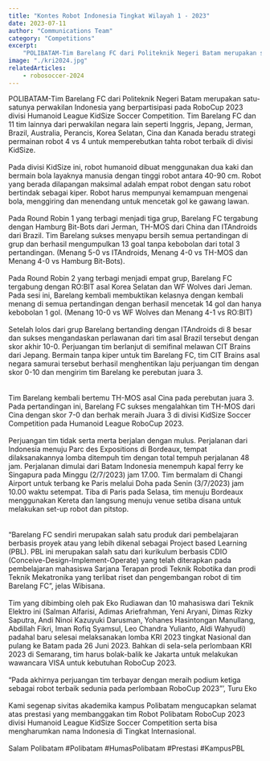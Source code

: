 ```yaml
---
title: "Kontes Robot Indonesia Tingkat Wilayah 1 - 2023"
date: 2023-07-11
author: "Communications Team"
category: "Competitions"
excerpt:
    "POLIBATAM-Tim Barelang FC dari Politeknik Negeri Batam merupakan satu-satunya perwakilan Indonesia yang berpartisipasi pada RoboCup 2023 divisi Humanoid League KidSize Soccer Competition."
image: "./kri2024.jpg"
relatedArticles: 
    - robosoccer-2024
---
```

POLIBATAM-Tim Barelang FC dari Politeknik Negeri Batam merupakan satu-satunya perwakilan Indonesia yang berpartisipasi pada RoboCup 2023 divisi Humanoid League KidSize Soccer Competition. Tim Barelang FC dan 11 tim lainnya dari perwakilan negara lain seperti Inggris, Jepang, Jerman, Brazil, Australia, Perancis, Korea Selatan, Cina dan Kanada beradu strategi permainan robot 4 vs 4 untuk memperebutkan tahta robot terbaik di divisi KidSize. 
<br/>
<br/>
Pada divisi KidSize ini, robot humanoid dibuat menggunakan dua kaki dan bermain bola layaknya manusia dengan tinggi robot antara 40-90 cm. Robot yang berada dilapangan maksimal adalah empat robot dengan satu robot bertindak sebagai kiper. Robot harus mempunyai kemampuan mengenai bola, menggiring dan menendang untuk mencetak gol ke gawang lawan. 
<br/>
<br/>
Pada Round Robin 1 yang terbagi menjadi tiga grup, Barelang FC tergabung dengan Hamburg Bit-Bots dari Jerman, TH-MOS dari China dan ITAndroids dari Brazil. Tim Barelang sukses menyapu bersih semua pertandingan di grup dan berhasil mengumpulkan 13 goal tanpa kebobolan dari total 3 pertandingan. (Menang 5-0 vs ITAndroids, Menang 4-0 vs TH-MOS dan Menang 4-0 vs Hamburg Bit-Bots). 
<br/>
<br/>
Pada Round Robin 2 yang terbagi menjadi empat grup, Barelang FC tergabung dengan RO:BIT asal Korea Selatan dan WF Wolves dari Jeman. Pada sesi ini, Barelang kembali membuktikan kelasnya dengan kembali menang di semua pertandingan dengan berhasil mencetak 14 gol dan hanya kebobolan 1 gol. (Menang 10-0 vs WF Wolves dan Menang 4-1 vs RO:BIT) 
<br/>
<br/>
Setelah lolos dari grup Barelang bertanding dengan ITAndroids di 8 besar dan sukses mengandaskan perlawanan dari tim asal Brazil tersebut dengan skor akhir 10-0. Perjuangan tim berlanjut di semifinal melawan CIT Brains dari Jepang. Bermain tanpa kiper untuk tim Barelang FC, tim CIT Brains asal negara samurai tersebut berhasil menghentikan laju perjuangan tim dengan skor 0-10 dan mengirim tim Barelang ke perebutan juara 3.  
<br/>
<br/>
Tim Barelang kembali bertemu TH-MOS asal Cina pada perebutan juara 3. Pada pertandingan ini, Barelang FC sukses mengalahkan tim TH-MOS dari Cina dengan skor 7-0 dan berhak meraih Juara 3 di divisi KidSize Soccer Competition pada Humanoid League RoboCup 2023. 
<br/>
<br/>
Perjuangan tim tidak serta merta berjalan dengan mulus. Perjalanan dari Indonesia menuju Parc des Expositions di Bordeaux, tempat dilaksanakannya lomba ditempuh tim dengan total tempuh perjalanan 48 jam. Perjalanan dimulai dari Batam Indonesia menempuh kapal ferry ke Singapura pada Minggu (2/7/2023) jam 17.00. Tim bermalam di Changi Airport untuk terbang ke Paris melalui Doha pada Senin (3/7/2023) jam 10.00 waktu setempat. Tiba di Paris pada Selasa, tim menuju Bordeaux menggunakan Kereta dan langsung menuju venue setiba disana untuk melakukan set-up robot dan pitstop.  
<br/>
<br/>
“Barelang FC sendiri merupakan salah satu produk dari pembelajaran berbasis proyek atau yang lebih dikenal sebagai Project based Learning (PBL). PBL ini merupakan salah satu dari kurikulum berbasis CDIO (Conceive-Design-Implement-Operate) yang telah diterapkan pada pembelajaran mahasiswa Sarjana Terapan prodi Teknik Robotika dan prodi Teknik Mekatronika yang terlibat riset dan pengembangan robot di tim Barelang FC”, jelas Wibisana.
<br/>
<br/>
Tim yang dibimbing oleh pak Eko Rudiawan dan 10 mahasiswa dari Teknik Elektro ini (Salman Alfarisi, Adimas Ariefrahman, Yeni Aryani, Dimas Rizky Saputra, Andi Ninoi Kazuyuki Darusman, Yohanes Hasintongan Manullang, Abdillah Fikri, Iman Rofiq Syamsul, Leo Chandra Yulianto, Aldi Wahyudi) padahal baru selesai melaksanakan lomba KRI 2023 tingkat Nasional dan pulang ke Batam pada 26 Juni 2023. Bahkan di sela-sela perlombaan KRI 2023 di Semarang, tim harus bolak-balik ke Jakarta untuk melakukan wawancara VISA untuk kebutuhan RoboCup 2023.
<br/>
<br/>
“Pada akhirnya perjuangan tim terbayar dengan meraih podium ketiga sebagai robot terbaik sedunia pada perlombaan RoboCup 2023”’, Turu Eko
<br/>
<br/>
Kami segenap sivitas akademika kampus Polibatam mengucapkan selamat atas prestasi yang membanggakan tim Robot Polibatam RoboCup 2023 divisi Humanoid League KidSize Soccer Competition serta bisa mengharumkan nama Indonesia di Tingkat Internasional.
<br/>
<br/>
Salam Polibatam #Polibatam #HumasPolibatam #Prestasi #KampusPBL